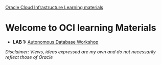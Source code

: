 [Oracle Cloud Infrastructure Learning materials](/README.md)

# Welcome to OCI learning Materials
- **LAB 1:** [Autonomous Database Workshop](/files/lab1/AutonomousWorkshop.md)

*Disclaimer: Views, ideas expressed are my own and do not necessarily reflect those of Oracle*
